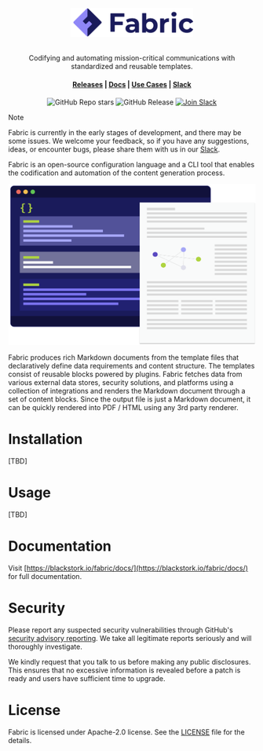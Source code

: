 <div align="center">

<img src=".assets/fabric.svg" alt="fabric-logo" width="250px"/>
<br/>
<br/>

Codifying and automating mission-critical communications with standardized and reusable templates.

#### [Releases](https://github.com/blackstork-io/fabric/releases) | [Docs](https://blackstork.io/fabric/docs/) | [Use Cases](https://blackstork.io/fabric/docs/use-cases/) | [Slack](https://fabric-community.slack.com/)

![GitHub Repo stars](https://img.shields.io/github/stars/blackstork-io/fabric?style=social)
![GitHub Release](https://img.shields.io/github/v/release/blackstork-io/fabric)
[![Join Slack](https://img.shields.io/badge/slack-join-8F87F7)](https://fabric-community.slack.com/)

</div>

> [!NOTE]  
> Fabric is currently in the early stages of development, and there may be some issues. We welcome your feedback, so if you have any suggestions, ideas, or encounter bugs, please share them with us in our [Slack](https://fabric-community.slack.com/).

Fabric is an open-source configuration language and a CLI tool that enables the codification and automation of the content generation process.

<div align="center">
    <img src=".assets/diagram.svg" alt="fabric-diagram" width="600px"/>
</div>

Fabric produces rich Markdown documents from the template files that declaratively define data requirements and content structure. The templates consist of reusable blocks powered by plugins. Fabric fetches data from various external data stores, security solutions, and platforms using a collection of integrations and renders the Markdown document through a set of content blocks. Since the output file is just a Markdown document, it can be quickly rendered into PDF / HTML using any 3rd party renderer.

# Installation

[TBD]

# Usage

[TBD]

# Documentation

Visit [https://blackstork.io/fabric/docs/](https://blackstork.io/fabric/docs/) for full documentation.

# Security

Please report any suspected security vulnerabilities through GitHub's [security advisory reporting](https://github.com/blackstork-io/fabric/security/advisories/new). We take all legitimate reports seriously and will thoroughly investigate.

We kindly request that you talk to us before making any public disclosures. This ensures that no excessive information is revealed before a patch is ready and users have sufficient time to upgrade.

# License

Fabric is licensed under Apache-2.0 license. See the [LICENSE](LICENSE) file for the details.
